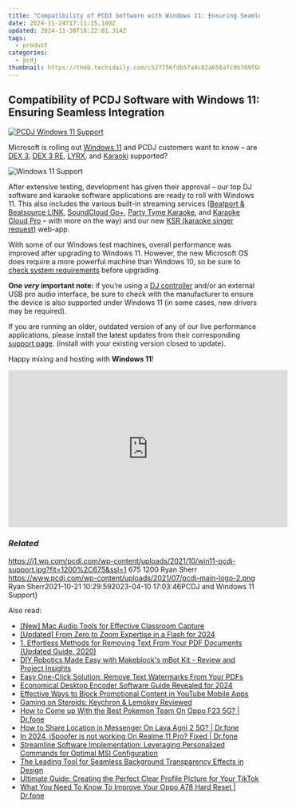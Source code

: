 ```yaml
---
title: "Compatibility of PCDJ Software with Windows 11: Ensuring Seamless Integration"
date: 2024-11-24T17:11:15.180Z
updated: 2024-11-30T18:22:01.314Z
tags:
  - product
categories:
  - pcdj
thumbnail: https://thmb.techidaily.com/c527756fdb5fa9c82a656afc9b789f6847f6b6b88be65833f54434dedbeaa5af.jpg
---
```


## Compatibility of PCDJ Software with Windows 11: Ensuring Seamless Integration

[![PCDJ Windows 11 Support](https://i1.wp.com/pcdj.com/wp-content/uploads/2021/10/win11-pcdj-support.jpg?resize=845%2C321&ssl=1)](https://i1.wp.com/pcdj.com/wp-content/uploads/2021/10/win11-pcdj-support.jpg?fit=1030%2C579&ssl=1 "PCDJ Windows 11 Support")

Microsoft is rolling out [Windows 11](https://blogs.windows.com/windowsexperience/2021/06/24/introducing-windows-11/) and PCDJ customers want to know – are [DEX 3](https://tools.techidaily.com/pcdj/products/), [DEX 3 RE](https://tools.techidaily.com/pcdj/products/), [LYRX](https://www.lyrxkaraoke.com), and [Karaoki](https://tools.techidaily.com/pcdj/products/) supported?

![Windows 11 Support](https://i2.wp.com/pcdj.com/wp-content/uploads/2021/10/Windows_11_logo.svg_.png?fit=300%2C55&ssl=1 "Windows 11 Support")

After extensive testing, development has given their approval – our top DJ software and karaoke software applications are ready to roll with Windows 11\. This also includes the various built-in streaming services ([Beatport & Beatsource LINK](https://tools.techidaily.com/pcdj/products/), [SoundCloud Go+](https://tools.techidaily.com/pcdj/products/), [Party Tyme Karaoke](https://tools.techidaily.com/pcdj/products/), and [Karaoke Cloud Pro](https://tools.techidaily.com/pcdj/products/) – with more on the way) and our new [KSR (karaoke singer request)](https://tools.techidaily.com/pcdj/products/) web-app.

With some of our Windows test machines, overall performance was improved after upgrading to Windows 11\. However, the new Microsoft OS does require a more powerful machine than Windows 10, so be sure to [check system requirements](https://www.microsoft.com/en-us/windows/windows-11-specifications) before upgrading.

**One _very_ important note:** if you’re using a [DJ controller](https://tools.techidaily.com/pcdj/products/) and/or an external USB pro audio interface, be sure to check with the manufacturer to ensure the device is also supported under Windows 11 (in some cases, new drivers may be required).

If you are running an older, outdated version of any of our live performance applications, please install the latest updates from their corresponding [support page](https://tools.techidaily.com/pcdj/products/). (install with your existing version closed to update).

Happy mixing and hosting with **Windows 11**!

<!-- affiliate ads begin -->
<iframe width="560" height="315" src="https://www.youtube.com/embed/L603QXgjb3I?si=sMYHfMGy2kNPSHPt" title="YouTube video player" frameborder="0" allow="accelerometer; autoplay; clipboard-write; encrypted-media; gyroscope; picture-in-picture; web-share" referrerpolicy="strict-origin-when-cross-origin" allowfullscreen></iframe>
<!-- affiliate ads end -->

### _Related_

https://i1.wp.com/pcdj.com/wp-content/uploads/2021/10/win11-pcdj-support.jpg?fit=1200%2C675&ssl=1 675 1200 Ryan Sherr https://www.pcdj.com/wp-content/uploads/2021/07/pcdj-main-logo-2.png Ryan Sherr2021-10-21 10:29:592023-04-10 17:03:46PCDJ and Windows 11 Support}

<ins class="adsbygoogle"
     style="display:block"
     data-ad-format="autorelaxed"
     data-ad-client="ca-pub-7571918770474297"
     data-ad-slot="1223367746"></ins>

<ins class="adsbygoogle"
     style="display:block"
     data-ad-client="ca-pub-7571918770474297"
     data-ad-slot="8358498916"
     data-ad-format="auto"
     data-full-width-responsive="true"></ins>

<span class="atpl-alsoreadstyle">Also read:</span>
<div><ul>
<li><a href="https://screen-capture.techidaily.com/new-mac-audio-tools-for-effective-classroom-capture/"><u>[New] Mac Audio Tools for Effective Classroom Capture</u></a></li>
<li><a href="https://fox-friendly.techidaily.com/updated-from-zero-to-zoom-expertise-in-a-flash-for-2024/"><u>[Updated] From Zero to Zoom Expertise in a Flash for 2024</u></a></li>
<li><a href="https://win-cloud.techidaily.com/1-effortless-methods-for-removing-text-from-your-pdf-documents-updated-guide-2020/"><u>1. Effortless Methods for Removing Text From Your PDF Documents (Updated Guide, 2020)</u></a></li>
<li><a href="https://buynow-tips.techidaily.com/diy-robotics-made-easy-with-makeblocks-mbot-kit-review-and-project-insights/"><u>DIY Robotics Made Easy with Makeblock's mBot Kit - Review and Project Insights</u></a></li>
<li><a href="https://win-cloud.techidaily.com/easy-one-click-solution-remove-text-watermarks-from-your-pdfs/"><u>Easy One-Click Solution: Remove Text Watermarks From Your PDFs</u></a></li>
<li><a href="https://screen-mirroring-recording.techidaily.com/economical-desktop-encoder-software-guide-revealed-for-2024/"><u>Economical Desktop Encoder Software Guide Revealed for 2024</u></a></li>
<li><a href="https://win-cloud.techidaily.com/effective-ways-to-block-promotional-content-in-youtube-mobile-apps/"><u>Effective Ways to Block Promotional Content in YouTube Mobile Apps</u></a></li>
<li><a href="https://games-able.techidaily.com/gaming-on-steroids-keychron-and-lemokey-reviewed/"><u>Gaming on Steroids: Keychron & Lemokey Reviewed</u></a></li>
<li><a href="https://android-pokemon-go.techidaily.com/how-to-come-up-with-the-best-pokemon-team-on-oppo-f23-5g-drfone-by-drfone-virtual-android/"><u>How to Come up With the Best Pokemon Team On Oppo F23 5G? | Dr.fone</u></a></li>
<li><a href="https://fake-location.techidaily.com/how-to-share-location-in-messenger-on-lava-agni-2-5g-drfone-by-drfone-virtual-android/"><u>How to Share Location in Messenger On Lava Agni 2 5G? | Dr.fone</u></a></li>
<li><a href="https://phone-solutions.techidaily.com/in-2024-ispoofer-is-not-working-on-realme-11-pro-fixed-drfone-by-drfone-virtual-android/"><u>In 2024, iSpoofer is not working On Realme 11 Pro? Fixed | Dr.fone</u></a></li>
<li><a href="https://win-cloud.techidaily.com/streamline-software-implementation-leveraging-personalized-commands-for-optimal-msi-configuration/"><u>Streamline Software Implementation: Leveraging Personalized Commands for Optimal MSI Configuration</u></a></li>
<li><a href="https://win-cloud.techidaily.com/the-leading-tool-for-seamless-background-transparency-effects-in-design/"><u>The Leading Tool for Seamless Background Transparency Effects in Design</u></a></li>
<li><a href="https://win-cloud.techidaily.com/ultimate-guide-creating-the-perfect-clear-profile-picture-for-your-tiktok/"><u>Ultimate Guide: Creating the Perfect Clear Profile Picture for Your TikTok</u></a></li>
<li><a href="https://techidaily.com/what-you-need-to-know-to-improve-your-oppo-a78-hard-reset-drfone-by-drfone-reset-android-reset-android/"><u>What You Need To Know To Improve Your Oppo A78 Hard Reset | Dr.fone</u></a></li>
</ul></div>

